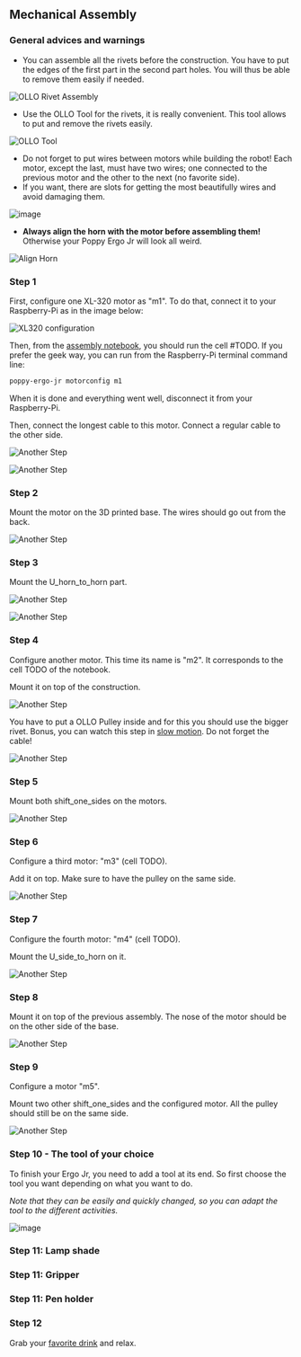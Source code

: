 ## Mechanical Assembly

### General advices and warnings

* You can assemble all the rivets before the construction. You have to put the edges of the first part in the second part holes. You will thus be able to remove them easily if needed.

![OLLO Rivet Assembly](../img/ergo-jr/assembly/ollo_rivet.png)

* Use the OLLO Tool for the rivets, it is really convenient. This tool allows to put and remove the rivets easily.

![OLLO Tool](../img/ergo-jr/assembly/ollo-tool.jpg)

* Do not forget to put wires between motors while building the robot! Each motor, except the last, must have two wires; one connected to the previous motor and the other to the next (no favorite side).
* If you want, there are slots for getting the most beautifully wires and avoid damaging them.

![image](../img/ergo-jr/assembly/xl320_gap.jpg)

* **Always align the horn with the motor before assembling them!** Otherwise your Poppy Ergo Jr will look all weird.

![Align Horn](../img/ergo-jr/assembly/align-horn.png)

### Step 1

First, configure one XL-320 motor as "m1". To do that, connect it to your Raspberry-Pi as in the image below:

![XL320 configuration](../img/ergo-jr/motorconfig.jpg)

Then, from the [assembly notebook](#TODO), you should run the cell #TODO. If you prefer the geek way, you can run from the Raspberry-Pi terminal command line:

```bash
poppy-ergo-jr motorconfig m1
```

When it is done and everything went well, disconnect it from your Raspberry-Pi.

Then, connect the longest cable to this motor. Connect a regular cable to the other side.

![Another Step](../img/ergo-jr/assembly/step-1-1.jpg)

![Another Step](../img/ergo-jr/assembly/step-1-2.jpg)

### Step 2

Mount the motor on the 3D printed base. The wires should go out from the back.

![Another Step](../img/ergo-jr/assembly/step-2.jpg)

### Step 3

Mount the U_horn_to_horn part.

![Another Step](../img/ergo-jr/assembly/step-3-1.jpg)

![Another Step](../img/ergo-jr/assembly/step-3-2.jpg)

### Step 4

Configure another motor. This time its name is "m2". It corresponds to the cell TODO of the notebook.

Mount it on top of the construction.

![Another Step](../img/ergo-jr/assembly/step-4-1.jpg)

You have to put a OLLO Pulley inside and for this you should use the bigger rivet. Bonus, you can watch this step in [slow motion](https://vimeo.com/125704291). Do not forget the cable!

![Another Step](../img/ergo-jr/assembly/step-4-2.jpg)


### Step 5

Mount both shift_one_sides on the motors.

![Another Step](../img/ergo-jr/assembly/step-5.jpg)

### Step 6

Configure a third motor: "m3" (cell TODO).

Add it on top. Make sure to have the pulley on the same side.

![Another Step](../img/ergo-jr/assembly/step-6.jpg)

### Step 7

Configure the fourth motor: "m4" (cell TODO).

Mount the U_side_to_horn on it.

![Another Step](../img/ergo-jr/assembly/step-7.jpg)

### Step 8

Mount it on top of the previous assembly. The nose of the motor should be on the other side of the base.

![Another Step](../img/ergo-jr/assembly/step-8.jpg)

### Step 9

Configure a motor "m5".

Mount two other shift_one_sides and the configured motor. All the pulley should still be on the same side.

![Another Step](../img/ergo-jr/assembly/step-9.jpg)

### Step 10 - The tool of your choice

To finish your Ergo Jr, you need to add a tool at its end. So first choose the tool you want depending on what you want to do.

*Note that they can be easily and quickly changed, so you can adapt the tool to the different activities.*

![image](../img/ergo-jr/assembly/ergo-tool-2.jpg)

### Step 11: Lamp shade

### Step 11: Gripper

### Step 11: Pen holder

### Step 12

Grab your [favorite drink](https://www.flickr.com/photos/poppy-project/16488256337/) and relax.

<!--
##  Electronics

A small bit of electronic hacking is required for now. You need to power the Xl320 motors with 7.5V.

The cables between motors have two purposes:
- distribute alimentation to each motor
- convey messages to each motor (ordering them to move or asking them for sensors' values)

Thus the alimentation should be added between the USB2Dynamixel (that deals with communication aspects) and the motors. To this end simply create the following hack.

![Power Board](../img/ergo-jr/electronic/power-board-xl320.png)

Then connect the USB2Dynamixel on one end and the first motor on the other end. Connect the USB2Dynamixel to your computer or Raspberry Pi. And power the board with 7.5V.

The communication with the motor is TTL, thus configure the USB2Dynamixel in TTL mode as show below.

![Power Board](../img/ergo-jr/electronic/usb2dynamixel.jpg) -->
